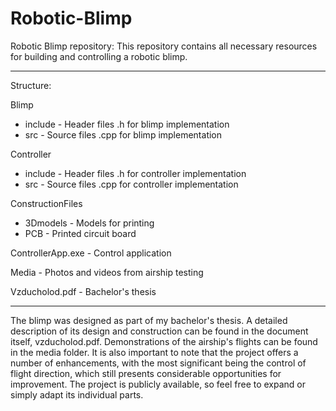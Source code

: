 # Robotic-Blimp
Robotic Blimp repository: This repository contains all necessary resources for building and controlling a robotic blimp. 

-----------------
Structure:

Blimp 
  - include - Header files .h for blimp implementation
  - src - Source files .cpp for blimp implementation

Controller 
  - include - Header files .h for controller implementation
  - src - Source files .cpp for controller implementation
    
ConstructionFiles
  - 3Dmodels - Models for printing
  - PCB - Printed circuit board
    
ControllerApp.exe - Control application

Media - Photos and videos from airship testing

Vzducholod.pdf - Bachelor's thesis

-----------------
The blimp was designed as part of my bachelor's thesis. A detailed description of its design and construction can be found in the document itself, vzducholod.pdf. Demonstrations of the airship's flights can be found in the media folder. It is also important to note that the project offers a number of enhancements, with the most significant being the control of flight direction, which still presents considerable opportunities for improvement. The project is publicly available, so feel free to expand or simply adapt its individual parts.
